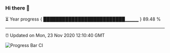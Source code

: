 ### Hi there 👋

⏳ Year progress { ██████████████████████████▁▁▁▁ } 89.48 %

---

⏰ Updated on Mon, 23 Nov 2020 12:10:40 GMT

![Progress Bar CI](https://github.com/liununu/liununu/workflows/Progress%20Bar%20CI/badge.svg)

